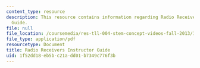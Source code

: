 ```yaml
---
content_type: resource
description: This resource contains information regarding Radio Receivers Instructor
  Guide.
file: null
file_location: /coursemedia/res-tll-004-stem-concept-videos-fall-2013/1f52dd18eb5bc21add01b7349c776f3b_MITRES_TLL-004F13_RadR_IG.pdf
file_type: application/pdf
resourcetype: Document
title: Radio Receivers Instructor Guide
uid: 1f52dd18-eb5b-c21a-dd01-b7349c776f3b
---
```

